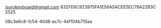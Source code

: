 isurukeyboard@gmail.com
832FE6C923975FA1E56A5ACEE5EC79A22B3C
2525

08c3e6c8-1c54-40d8-ac7c-4ef104b710aa